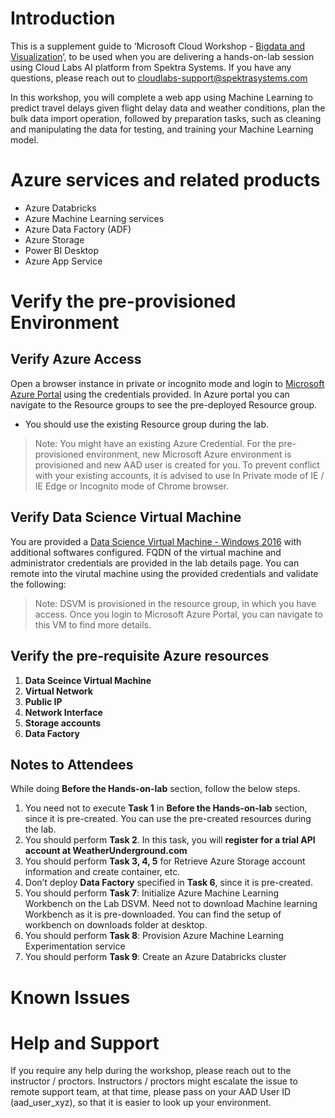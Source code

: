 # Introduction

This is a supplement guide to ‘Microsoft Cloud Workshop - [Bigdata and Visualization](https://github.com/Microsoft/MCW-Big-data-and-visualization/blob/master/Hands-on%20lab/HOL%20step-by-step%20-%20Big%20data%20and%20visualization.md)’, to be used when you are delivering a hands-on-lab session using Cloud Labs AI platform from Spektra Systems. If you have any questions, please reach out to cloudlabs-support@spektrasystems.com

In this workshop, you will complete a web app using Machine Learning to predict travel delays given flight delay data and weather conditions, plan the bulk data import operation, followed by preparation tasks, such as cleaning and manipulating the data for testing, and training your Machine Learning model.

# Azure services and related products
* Azure Databricks
* Azure Machine Learning services
* Azure Data Factory (ADF)
* Azure Storage
* Power BI Desktop
* Azure App Service

# Verify the pre-provisioned Environment

## Verify Azure Access

Open a browser instance in private or incognito mode and login to [Microsoft Azure Portal](https://portal.azure.com) using the credentials provided. In Azure portal you can navigate to the Resource groups to see the pre-deployed Resource group.
* You should use the existing Resource group during the lab.

> Note: You might have an existing Azure Credential. For the pre-provisioned environment, new Microsoft Azure environment is provisioned and new AAD user is created for you. To prevent conflict with your existing accounts, it is advised to use In Private mode of IE / IE Edge or Incognito mode of Chrome browser.

## Verify Data Science Virtual Machine

You are provided a [Data Science Virtual Machine - Windows 2016](https://azuremarketplace.microsoft.com/en-us/marketplace/apps/microsoft-ads.windows-data-science-vm) with additional softwares configured. FQDN of the virtual machine and administrator credentials are provided in the lab details page. You can remote into the virutal machine using the provided credentials and validate the following:

> Note: DSVM is provisioned in the resource group, in which you have access. Once you login to Microsoft Azure Portal, you can navigate to this VM to find more details.

## Verify the pre-requisite Azure resources
1. **Data Sceince Virtual Machine**
2. **Virtual Network**
3. **Public IP**
4. **Network Interface**
5. **Storage accounts**
6. **Data Factory**


## Notes to Attendees
While doing **Before the Hands-on-lab** section, follow the below steps.
1. You need not to execute **Task 1** in **Before the Hands-on-lab** section, since it is pre-created. You can use the pre-created resources during the lab.
2. You should perform **Task 2**. In this task, you will **register for a trial API account at WeatherUnderground.com**
3. You should perform **Task 3, 4, 5** for Retrieve Azure Storage account information and create container, etc.
4. Don’t deploy **Data Factory** specified in **Task 6**, since it is pre-created.
5. You should perform **Task 7**: Initialize Azure Machine Learning Workbench on the Lab DSVM.
   Need not to download Machine learning Workbench as it is pre-downloaded. You can find the setup of workbench on downloads folder at  desktop.
6. You should perform **Task 8**: Provision Azure Machine Learning Experimentation service
7. You should perform **Task 9**: Create an Azure Databricks cluster

# Known Issues

# Help and Support

If you require any help during the workshop, please reach out to the instructor / proctors. Instructors / proctors might escalate the issue to remote support team, at that time, please pass on your AAD User ID (aad_user_xyz), so that it is easier to look up your environment.


